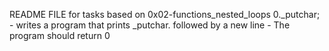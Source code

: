 README FILE for tasks based on 0x02-functions_nested_loops
0._putchar;
		- writes a program that prints _putchar. followed by a new line
		- The program should return 0
